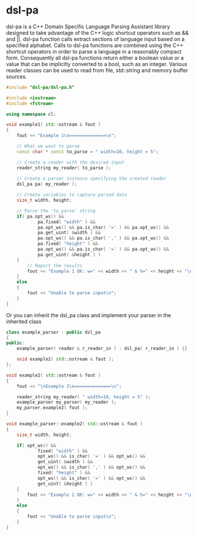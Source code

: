 dsl-pa
======

dsl-pa is a C++ Domain Specific Language Parsing Assistant library designed to
take advantage of the C++ logic shortcut operators such as && and ||.
dsl-pa function calls extract sections of language input based on a
specified alphabet.  Calls to dsl-pa functions are combined using the C++
shortcut operators in order to parse a language in a reasonably compact
form.  Consequently all dsl-pa functions return either a boolean value or
a value that can be implicitly converted to a bool, such as an integer.
Various reader classes can be used to read from file, std::string and
memory buffer sources.

```c++
#include "dsl-pa/dsl-pa.h"

#include <iostream>
#include <fstream>

using namespace cl;

void example1( std::ostream & fout )
{
    fout << "Example 1\n==============\n";

    // What we want to parse
    const char * const to_parse = " width=10, height = 5";

	// Create a reader with the desired input
    reader_string my_reader( to_parse );
    
    // Create a parser instance specifying the created reader
    dsl_pa pa( my_reader );

    // Create variables to capture parsed data
    size_t width, height;

    // Parse the 'to_parse' string
    if( pa.opt_ws() &&
            pa.fixed( "width" ) &&
            pa.opt_ws() && pa.is_char( '=' ) && pa.opt_ws() &&
            pa.get_uint( &width ) &&
            pa.opt_ws() && pa.is_char( ',' ) && pa.opt_ws() &&
            pa.fixed( "height" ) &&
            pa.opt_ws() && pa.is_char( '=' ) && pa.opt_ws() &&
            pa.get_uint( &height ) )
    {
        // Report the results
        fout << "Example 1 OK: w=" << width << " & h=" << height << "\n";
    }
    else
    {
        fout << "Unable to parse input\n";
    }
}
```
Or you can inherit the dsl_pa class and implement your parser in the inherited class
```c++
class example_parser : public dsl_pa
{
public:
    example_parser( reader & r_reader_in ) : dsl_pa( r_reader_in ) {}

    void example2( std::ostream & fout );
};

void example2( std::ostream & fout )
{
    fout << "\nExample 2\n==============\n";

    reader_string my_reader( " width=10, height = 5" );
    example_parser my_parser( my_reader );
    my_parser.example2( fout );
}

void example_parser::example2( std::ostream & fout )
{
    size_t width, height;

    if( opt_ws() &&
            fixed( "width" ) &&
            opt_ws() && is_char( '=' ) && opt_ws() &&
            get_uint( &width ) &&
            opt_ws() && is_char( ',' ) && opt_ws() &&
            fixed( "height" ) &&
            opt_ws() && is_char( '=' ) && opt_ws() &&
            get_uint( &height ) )
    {
        fout << "Example 2 OK: w=" << width << " & h=" << height << "\n";
    }
    else
    {
        fout << "Unable to parse input\n";
    }
}
```